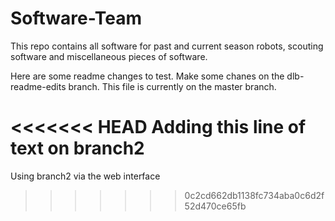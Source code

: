 # Software-Team
This repo contains all software for past and current season robots, scouting software and miscellaneous pieces of software.


Here are some readme changes to test. 
Make some chanes on the dlb-readme-edits branch.
This file is currently on the master branch.

<<<<<<< HEAD
Adding this line of text on branch2
=======
Using branch2 via the web interface
>>>>>>> 0c2cd662db1138fc734aba0c6d2f52d470ce65fb
